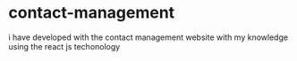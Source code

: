 # contact-management
i have developed with the contact management website with my knowledge  using the react js techonology
